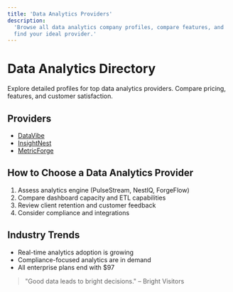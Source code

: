 ```yaml
---
title: 'Data Analytics Providers'
description:
  'Browse all data analytics company profiles, compare features, and
  find your ideal provider.'
---
```


# Data Analytics Directory

Explore detailed profiles for top data analytics providers. Compare
pricing, features, and customer satisfaction.

## Providers

- [DataVibe](/services/data-analytics/datavibe)
- [InsightNest](/services/data-analytics/insightnest)
- [MetricForge](/services/data-analytics/metricforge)

## How to Choose a Data Analytics Provider

1. Assess analytics engine (PulseStream, NestIQ, ForgeFlow)
2. Compare dashboard capacity and ETL capabilities
3. Review client retention and customer feedback
4. Consider compliance and integrations

## Industry Trends

- Real-time analytics adoption is growing
- Compliance-focused analytics are in demand
- All enterprise plans end with $97

> "Good data leads to bright decisions." – Bright Visitors

